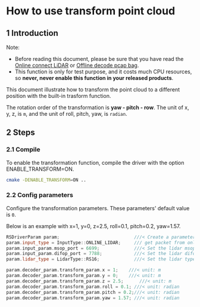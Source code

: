 # How to use transform point cloud

## 1 Introduction

Note:
+ Before reading this document, please be sure that you have read the [Online connect LiDAR](how_to_decode_with_online_lidar.md) or [Offline decode pcap bag](how_to_decode_with_pcap_file.md).
+ This function is only for test purpose, and it costs much CPU resources, so **never, never enable this function in your released products**.

This document illustrate how to transform the point cloud to a different position with the built-in trasform function.

The rotation order of the transformation is **yaw - pitch - row**. The unit of x, y, z, is ```m```, and the unit of roll, pitch, yaw, is ```radian```.

## 2 Steps

### 2.1 Compile

To enable the transformation function, compile the driver with the option ENABLE_TRANSFORM=ON.

```bash
cmake -DENABLE_TRANSFORM=ON ..
```

### 2.2 Config parameters

Configure the transformation parameters. These parameters' default value is ```0```.  

Below is an example with x=1, y=0, z=2.5, roll=0.1, pitch=0.2, yaw=1.57. 

```c++
RSDriverParam param;                            ///< Create a parameter object
param.input_type = InputType::ONLINE_LIDAR;     /// get packet from online lidar
param.input_param.msop_port = 6699;             ///< Set the lidar msop port number, the default is 6699
param.input_param.difop_port = 7788;            ///< Set the lidar difop port number, the default is 7788
param.lidar_type = LidarType::RS16;             ///< Set the lidar type. Make sure this type is correct

param.decoder_param.transform_param.x = 1;	  ///< unit: m
param.decoder_param.transform_param.y = 0;	  ///< unit: m
param.decoder_param.transform_param.z = 2.5;	  ///< unit: m
param.decoder_param.transform_param.roll = 0.1; ///< unit: radian
param.decoder_param.transform_param.pitch = 0.2;///< unit: radian
param.decoder_param.transform_param.yaw = 1.57; ///< unit: radian

```

